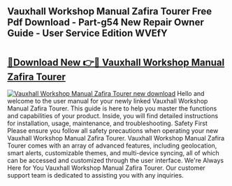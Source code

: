 ## Vauxhall Workshop Manual Zafira Tourer Free Pdf Download - Part-g54 New Repair Owner Guide - User Service Edition WVEfY

# <h2><a href="http://bc85449.oget.top/?id=Vauxhall+Workshop+Manual+Zafira+Tourer">🔗Download New 👉🔴 Vauxhall Workshop Manual Zafira Tourer</a></h2>

[![Vauxhall Workshop Manual Zafira Tourer new download](https://i.imgur.com/5g1atiW.png)](http://bc85449.oget.top/?id=Vauxhall+Workshop+Manual+Zafira+Tourer)
Hello and welcome to the user manual for your newly linked Vauxhall Workshop Manual Zafira Tourer. This guide is here to help you master the functions and capabilities of your product. Inside, you will find detailed instructions for installation, usage, maintenance, and troubleshooting. Safety First Please ensure you follow all safety precautions when operating your new Vauxhall Workshop Manual Zafira Tourer. Vauxhall Workshop Manual Zafira Tourer comes with an array of advanced features, including geolocation, smart alerts, customizable themes, and multi-device syncing, all of which can be accessed and customized through the user interface. We're Always Here for You Vauxhall Workshop Manual Zafira Tourer. Our customer support team is dedicated to assisting you with any inquiries.
